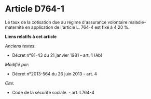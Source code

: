 # Article D764-1

Le taux de la cotisation due au régime d'assurance volontaire maladie-maternité en application de l'article L. 764-4 est fixé
à 4,20 %.

**Liens relatifs à cet article**

_Anciens textes_:

  - Décret n°81-43 du 21 janvier 1981 - art. 1 (Ab)

_Modifié par_:

  - Décret n°2013-564 du 26 juin 2013 - art. 4

_Cite_:

  - Code de la sécurité sociale. - art. L764-4
